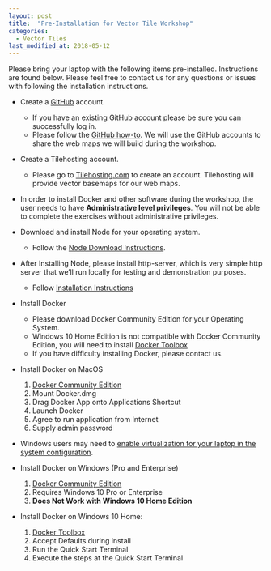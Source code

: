 ```yaml
---
layout: post
title:  "Pre-Installation for Vector Tile Workshop"
categories:
  - Vector Tiles
last_modified_at: 2018-05-12
---
```


Please bring your laptop with the following items pre-installed. Instructions  are found below. Please feel free to contact us for any questions or issues with following the installation instructions. 
<!--more-->

+ Create a [GitHub](https://github.com) account.
    + If you have an existing GitHub account please be sure you can successfully log in.
    + Please follow the [GitHub how-to](https://services.github.com/on-demand/intro-to-github/create-github-account). We will use the GitHub accounts to share the web maps we will build during the workshop.

+ Create a Tilehosting account.
    + Please go to [Tilehosting.com](https://admin.tilehosting.com/auth/widget?mode=select) to create an account. Tilehosting will provide vector basemaps for our web maps.

+ In order to install Docker and other software during the workshop, the user needs to have **Administrative level privileges**. You will not be able to complete the exercises without administrative privileges.

+ Download and install Node for your operating system. 
    + Follow the [Node Download Instructions](https://nodejs.org/en/download/).

+ After Installing Node, please install http-server, which is very simple http server that we’ll run locally for testing and demonstration purposes. 
    + Follow [Installation Instructions](https://www.npmjs.com/package/http-server)

+ Install Docker
    + Please download Docker Community Edition for your Operating System.
    + Windows 10 Home Edition is not compatible with Docker Community Edition, you will need to install [Docker Toolbox](https://docs.docker.com/toolbox/toolbox_install_windows/) 
    + If you have difficulty installing Docker, please contact us.

+ Install Docker on MacOS
    1. [Docker Community Edition](https://store.docker.com/editions/community/docker-ce-desktop-mac)
    2. Mount Docker.dmg
    3. Drag Docker App onto Applications Shortcut
    4. Launch Docker
    5. Agree to run application from Internet
    6. Supply admin password

+ Windows users may need to [enable virtualization for your laptop in the system configuration](https://www.howtogeek.com/213795/how-to-enable-intel-vt-x-in-your-computers-bios-or-uefi-firmware/).

+ Install Docker on Windows (Pro and Enterprise)
    1. [Docker Community Edition](https://docs.docker.com/docker-for-windows/install/#download-docker-for-windows)
    2. Requires Windows 10 Pro or Enterprise
    3. **Does Not Work with Windows 10 Home Edition**

+ Install Docker on Windows 10 Home:
    1. [Docker Toolbox](https://docs.docker.com/toolbox/toolbox_install_windows/)
    2. Accept Defaults during install
    3. Run the Quick Start Terminal
    4. Execute the steps at the Quick Start Terminal
